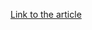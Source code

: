 [Link to the article](https://research.openanalysis.net/ares/aresloader/loader/2023/04/02/aresloader.html)
